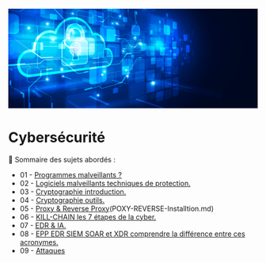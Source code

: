 ![Debian_logo-01](./images/Cloud-et-securite.png)

# Cybersécurité

👋 Sommaire des sujets abordés :

- 01 - [Programmes malveillants ?](PROGRAMMES-MALVEILLANTS.md)
- 02 - [Logiciels malveillants techniques de protection.](LOGICIELS-MALVEILLANTS-techniques_de_protection.md)
- 03 - [Cryptographie introduction.](CRYPTOGRAPHIE-introduction.md)
- 04 - [Cryptographie outils.]()
- 05 - [Proxy & Reverse Proxy]()(POXY-REVERSE-Installtion.md)
- 06 - [KILL-CHAIN les 7 étapes de la cyber.](KILL-CHAIN-les-7-étapes-de-la-cyber.md)
- 07 - [EDR & IA.](https://github.com/0xCyberLiTech/Cybersecurite/blob/main/EDR-et-IA.md)
- 08 - [EPP EDR SIEM SOAR et XDR comprendre la différence entre ces acronymes.](EPP-EDR-SIEM-SOAR-et-XDR-comprendre-la-différence-entre-ces-acronymes.md)
- 09 - [Attaques]()
